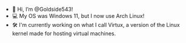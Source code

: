 - 👋 Hi, I’m @Goldside543!
- 💻 My OS was Windows 11, but I now use Arch Linux!
- 🛠️ I'm currently working on what I call Virtux, a version of the Linux kernel made for hosting virtual machines.

